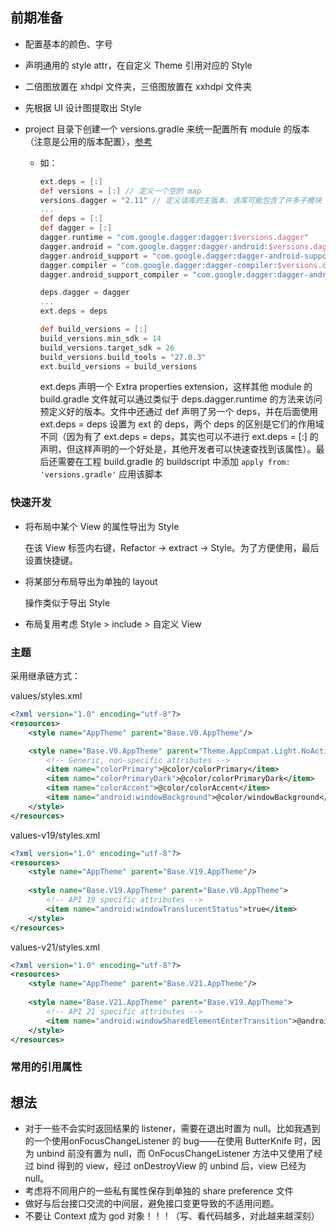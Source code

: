 ## 前期准备

+ 配置基本的颜色、字号

+ 声明通用的 style attr，在自定义 Theme 引用对应的 Style

+ 二倍图放置在 xhdpi 文件夹，三倍图放置在 xxhdpi 文件夹 

+ 先根据 UI 设计图提取出 Style

+ project 目录下创建一个 versions.gradle 来统一配置所有 module 的版本（注意是公用的版本配置），[参考](https://github.com/googlesamples/android-architecture-components/blob/master/GithubBrowserSample/versions.gradle)

  + 如：

    ```groovy
    ext.deps = [:]
    def versions = [:] // 定义一个空的 map
    versions.dagger = "2.11" // 定义该库的主版本，该库可能包含了许多子模块
    ...
    def deps = [:]
    def dagger = [:]
    dagger.runtime = "com.google.dagger:dagger:$versions.dagger"
    dagger.android = "com.google.dagger:dagger-android:$versions.dagger"
    dagger.android_support = "com.google.dagger:dagger-android-support:$versions.dagger"
    dagger.compiler = "com.google.dagger:dagger-compiler:$versions.dagger"
    dagger.android_support_compiler = "com.google.dagger:dagger-android-processor:$versions.dagger"

    deps.dagger = dagger
    ...
    ext.deps = deps

    def build_versions = [:]
    build_versions.min_sdk = 14
    build_versions.target_sdk = 26
    build_versions.build_tools = "27.0.3"
    ext.build_versions = build_versions
    ```

    ext.deps 声明一个 Extra properties extension，这样其他 module 的 build.gradle 文件就可以通过类似于 deps.dagger.runtime 的方法来访问预定义好的版本。文件中还通过 def 声明了另一个 deps，并在后面使用 ext.deps = deps 设置为 ext 的 deps，两个 deps 的区别是它们的作用域不同（因为有了 ext.deps = deps，其实也可以不进行 ext.deps = [:] 的声明，但这样声明的一个好处是，其他开发者可以快速查找到该属性）。最后还需要在工程 build.gradle 的 buildscript 中添加 `apply from: 'versions.gradle'` 应用该脚本




### 快速开发

+ 将布局中某个 View 的属性导出为 Style

  在该 View 标签内右键，Refactor -> extract -> Style。为了方便使用，最后设置快捷键。

+ 将某部分布局导出为单独的 layout

  操作类似于导出 Style

+ 布局复用考虑 Style > include > 自定义 View



### 主题

采用继承链方式：

values/styles.xml

```xml
<?xml version="1.0" encoding="utf-8"?>
<resources>
    <style name="AppTheme" parent="Base.V0.AppTheme"/>

    <style name="Base.V0.AppTheme" parent="Theme.AppCompat.Light.NoActionBar">
        <!-- Generic, non-specific attributes -->
        <item name="colorPrimary">@color/colorPrimary</item>
        <item name="colorPrimaryDark">@color/colorPrimaryDark</item>
        <item name="colorAccent">@color/colorAccent</item>
        <item name="android:windowBackground">@color/windowBackground</item>
    </style>
</resources>
```

values-v19/styles.xml

```xml
<?xml version="1.0" encoding="utf-8"?>
<resources>
    <style name="AppTheme" parent="Base.V19.AppTheme"/>
    
    <style name="Base.V19.AppTheme" parent="Base.V0.AppTheme">
        <!-- API 19 specific attributes -->
        <item name="android:windowTranslucentStatus">true</item>
    </style>
</resources>
```

values-v21/styles.xml

```xml
<?xml version="1.0" encoding="utf-8"?>
<resources>
    <style name="AppTheme" parent="Base.V21.AppTheme"/>
    
    <style name="Base.V21.AppTheme" parent="Base.V19.AppTheme">
        <!-- API 21 specific attributes -->
        <item name="android:windowSharedElementEnterTransition">@android:animator/fade_in</item>
    </style>
</resources>
```



### 常用的引用属性



## 想法

+ 对于一些不会实时返回结果的 listener，需要在退出时置为 null。比如我遇到的一个使用onFocusChangeListener 的 bug——在使用 ButterKnife 时，因为 unbind 前没有置为 null，而 OnFocusChangeListener 方法中又使用了经过 bind 得到的 view，经过 onDestroyView 的 unbind 后，view 已经为 null。
+ 考虑将不同用户的一些私有属性保存到单独的 share preference 文件
+ 做好与后台接口交流的中间层，避免接口变更导致的不适用问题。
+ 不要让 Context 成为 god 对象！！！（写、看代码越多，对此越来越深刻）


